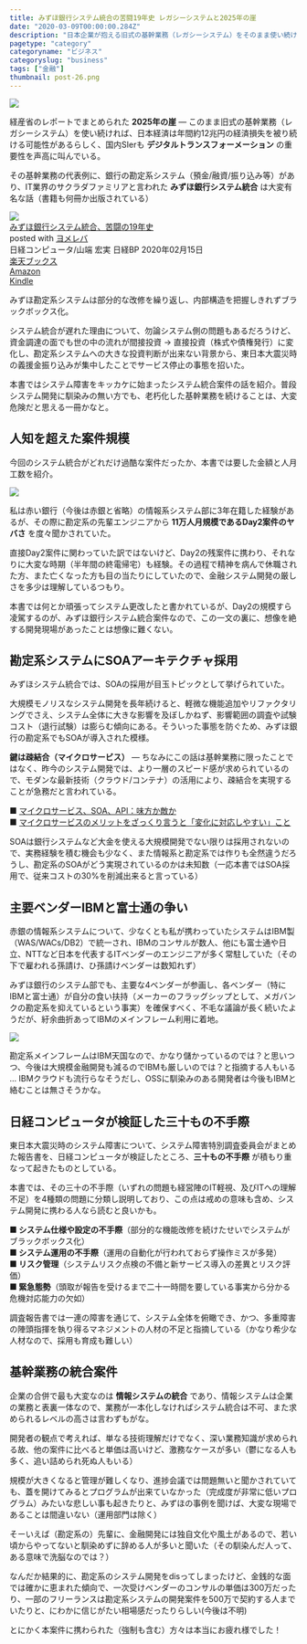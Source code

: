 ```yaml
---
title: みずほ銀行システム統合の苦闘19年史 レガシーシステムと2025年の崖
date: "2020-03-09T00:00:00.284Z"
description: "日本企業が抱える旧式の基幹業務（レガシーシステム）をそのまま使い続けた場合、今後日本は年間12兆円の経済損失を被るといわれているが、IT業界のサクラダファミリアと呼ばれたみずほ銀行システム統合はその代表例。みずほ銀行システムは何故障害を起こしたのか、そして何故統合までに19年もの長い月日を要したのか"
pagetype: "category"
categoryname: "ビジネス"
categoryslug: "business"
tags: ["金融"]
thumbnail: post-26.png
---
```


![](./post-26.png)

経産省のレポートでまとめられた **2025年の崖** — このまま旧式の基幹業務（レガシーシステム）を使い続ければ、日本経済は年間約12兆円の経済損失を被り続ける可能性があるらしく、国内SIerも **デジタルトランスフォーメーション** の重要性を声高に叫んでいる。

その基幹業務の代表例に、銀行の勘定系システム（預金/融資/振り込み等）があり、IT業界のサクラダファミリアと言われた **みずほ銀行システム統合** は大変有名な話（書籍も何冊か出版されている）

<div class="cstmreba"><div class="booklink-box"><div class="booklink-image"><a href="https://hb.afl.rakuten.co.jp/hgc/146fe51c.1fd043a3.146fe51d.605dc196/yomereba_main_202003081730050352?pc=http%3A%2F%2Fbooks.rakuten.co.jp%2Frb%2F16213851%2F%3Fscid%3Daf_ich_link_urltxt%26m%3Dhttp%3A%2F%2Fm.rakuten.co.jp%2Fev%2Fbook%2F" target="_blank" rel="noopener noreferrer"><img src="https://thumbnail.image.rakuten.co.jp/@0_mall/book/cabinet/5359/9784296105359.jpg?_ex=160x160" style="border: none;" /></a></div><div class="booklink-info"><div class="booklink-name"><a href="https://hb.afl.rakuten.co.jp/hgc/146fe51c.1fd043a3.146fe51d.605dc196/yomereba_main_202003081730050352?pc=http%3A%2F%2Fbooks.rakuten.co.jp%2Frb%2F16213851%2F%3Fscid%3Daf_ich_link_urltxt%26m%3Dhttp%3A%2F%2Fm.rakuten.co.jp%2Fev%2Fbook%2F" target="_blank" rel="noopener noreferrer">みずほ銀行システム統合、苦闘の19年史</a><div class="booklink-powered-date">posted with <a href="https://yomereba.com" rel="nofollow noopener noreferrer" target="_blank">ヨメレバ</a></div></div><div class="booklink-detail">日経コンピュータ/山端 宏実 日経BP 2020年02月15日    </div><div class="booklink-link2"><div class="shoplinkrakuten"><a href="https://hb.afl.rakuten.co.jp/hgc/146fe51c.1fd043a3.146fe51d.605dc196/yomereba_main_202003081730050352?pc=http%3A%2F%2Fbooks.rakuten.co.jp%2Frb%2F16213851%2F%3Fscid%3Daf_ich_link_urltxt%26m%3Dhttp%3A%2F%2Fm.rakuten.co.jp%2Fev%2Fbook%2F" target="_blank" rel="noopener noreferrer">楽天ブックス</a></div><div class="shoplinkamazon"><a href="https://www.amazon.co.jp/exec/obidos/asin/4296105353/kanon123-22/" target="_blank" rel="noopener noreferrer">Amazon</a></div><div class="shoplinkkindle"><a href="https://www.amazon.co.jp/gp/search?keywords=%E3%81%BF%E3%81%9A%E3%81%BB%E9%8A%80%E8%A1%8C%E3%82%B7%E3%82%B9%E3%83%86%E3%83%A0%E7%B5%B1%E5%90%88%E3%80%81%E8%8B%A6%E9%97%98%E3%81%AE19%E5%B9%B4%E5%8F%B2&__mk_ja_JP=%83J%83%5E%83J%83i&url=node%3D2275256051&tag=kanon123-22" target="_blank" rel="noopener noreferrer">Kindle</a></div>                              	  	  	  	  	</div></div><div class="booklink-footer"></div></div></div>

みずほ勘定系システムは部分的な改修を繰り返し、内部構造を把握しきれずブラックボックス化。

システム統合が遅れた理由について、勿論システム側の問題もあるだろうけど、資金調達の面でも世の中の流れが間接投資 → 直接投資（株式や債権発行）に変化し、勘定系システムへの大きな投資判断が出来ない背景から、東日本大震災時の義援金振り込みが集中したことでサービス停止の事態を招いた。

本書ではシステム障害をキッカケに始まったシステム統合案件の話を紹介。普段システム開発に馴染みの無い方でも、老朽化した基幹業務を続けることは、大変危険だと思える一冊かなと。

## 人知を超えた案件規模

今回のシステム統合がどれだけ過酷な案件だったか、本書では要した金額と人月工数を紹介。

![](./post-26-1.png)

私は赤い銀行（今後は赤銀と省略）の情報系システム部に3年在籍した経験があるが、その際に勘定系の先輩エンジニアから **11万人月規模であるDay2案件のヤバさ** を度々聞かされていた。

直接Day2案件に関わっていた訳ではないけど、Day2の残案件に携わり、それなりに大変な時期（半年間の終電帰宅）も経験。その過程で精神を病んで休職された方、また亡くなった方も目の当たりにしていたので、金融システム開発の厳しさを多少は理解しているつもり。

本書では何とか頑張ってシステム更改したと書かれているが、Day2の規模すら凌駕するのが、みずほ銀行システム統合案件なので、この一文の裏に、想像を絶する開発現場があったことは想像に難くない。

## 勘定系システムにSOAアーキテクチャ採用

みずほシステム統合では、SOAの採用が目玉トピックとして挙げられていた。

大規模モノリスなシステム開発を長年続けると、軽微な機能追加やリファクタリングでさえ、システム全体に大きな影響を及ぼしかねず、影響範囲の調査や試験コスト（退行試験）は膨らむ傾向にある。そういった事態を防ぐため、みずほ銀行の勘定系でもSOAが導入された模様。

**鍵は疎結合（マイクロサービス）** — ちなみにこの話は基幹業務に限ったことではなく、昨今のシステム開発では、より一層のスピード感が求められているので、モダンな最新技術（クラウド/コンテナ）の活用により、疎結合を実現することが急務だと言われている。

■ [マイクロサービス、SOA、API：味方か敵か](https://www.ibm.com/developerworks/jp/websphere/library/techarticles/soa_microservices_architecture/index.html)  
■ [マイクロサービスのメリットをざっくり言うと「変化に対応しやすい」こと](https://knowledge.sakura.ad.jp/3377/)  

SOAは銀行システムなど大金を使える大規模開発でない限りは採用されないので、実務経験を積む機会も少なく、また情報系と勘定系では作りも全然違うだろうし、勘定系のSOAがどう実現されているのかは未知数（一応本書ではSOA採用で、従来コストの30%を削減出来ると言っている）

## 主要ベンダーIBMと富士通の争い

赤銀の情報系システムについて、少なくとも私が携わっていたシステムはIBM製（WAS/WACs/DB2）で統一され、IBMのコンサルが数人、他にも富士通や日立、NTTなど日本を代表するITベンダーのエンジニアが多く常駐していた（その下で雇われる孫請け、ひ孫請けベンダーは数知れず）

みずほ銀行のシステム部でも、主要な4ベンダーが参画し、各ベンダー（特にIBMと富士通）が自分の食い扶持（メーカーのフラッグシップとして、メガバンクの勘定系を抑えているという事実）を確保すべく、不毛な議論が長く続いたようだが、紆余曲折あってIBMのメインフレーム利用に着地。

![](./post-26-2.png)

勘定系メインフレームはIBM天国なので、かなり儲かっているのでは？と思いつつ、今後は大規模金融開発も減るのでIBMも厳しいのでは？と指摘する人もいる … IBMクラウドも流行らなそうだし、OSSに馴染みのある開発者は今後もIBMと絡むことは無さそうかな。

## 日経コンピュータが検証した三十もの不手際

東日本大震災時のシステム障害について、システム障害特別調査委員会がまとめた報告書を、日経コンピュータが検証したところ、**三十もの不手際** が積もり重なって起きたものとしている。

本書では、その三十の不手際（いずれの問題も経営陣のIT軽視、及びITへの理解不足）を4種類の問題に分類し説明しており、この点は戒めの意味も含め、システム開発に携わる人なら読むと良いかも。

**■ システム仕様や設定の不手際**（部分的な機能改修を続けたせいでシステムがブラックボックス化）  
**■ システム運用の不手際**（運用の自動化が行われておらず操作ミスが多発）  
**■ リスク管理**（システムリスク点検の不備と新サービス導入の差異とリスク評価）  
**■ 緊急態勢**（頭取が報告を受けるまで二十一時間を要している事実から分かる危機対応能力の欠如）

調査報告書では一連の障害を通じて、システム全体を俯瞰でき、かつ、多重障害の陣頭指揮を執り得るマネジメントの人材の不足と指摘している（かなり希少な人材なので、採用も育成も難しい）

## 基幹業務の統合案件

企業の合併で最も大変なのは **情報システムの統合** であり、情報システムは企業の業務と表裏一体なので、業務が一本化しなければシステム統合は不可、また求められるレベルの高さは言わずもがな。

開発者の観点で考えれば、単なる技術理解だけでなく、深い業務知識が求められる故、他の案件に比べると単価は高いけど、激務なケースが多い（鬱になる人も多く、追い詰められ死ぬ人もいる）

規模が大きくなると管理が難しくなり、進捗会議では問題無いと聞かされていても、蓋を開けてみるとプログラムが出来ていなかった（完成度が非常に低いプログラム）みたいな悲しい事も起きたりと、みずほの事例を聞けば、大変な現場であることは間違いない（運用部門は除く）

そーいえば（勘定系の）先輩に、金融開発には独自文化や風土があるので、若い頃からやってないと馴染めずに辞める人が多いと聞いた（その馴染んだ人って、ある意味で洗脳なのでは？）

なんだか結果的に、勘定系のシステム開発をdisってしまったけど、金銭的な面では確かに恵まれた傾向で、一次受けベンダーのコンサルの単価は300万だったり、一部のフリーランスは勘定系システムの開発案件を500万で契約する人までいたりと、にわかに信じがたい相場感だったりらしい(今後は不明)

とにかく本案件に携わられた（強制も含む）方々は本当にお疲れ様でした！